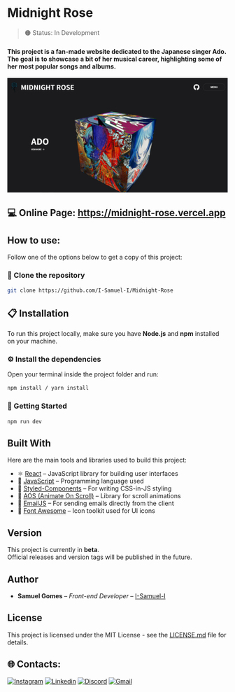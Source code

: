 # Midnight Rose

> 🟠 Status: In Development 

#### This project is a fan-made website dedicated to the Japanese singer Ado. The goal is to showcase a bit of her musical career, highlighting some of her most popular songs and albums. 

<img width="800px" src="/public/images/Page.png">

## 💻 Online Page: https://midnight-rose.vercel.app

##  How to use:

Follow one of the options below to get a copy of this project:

### 🔗 Clone the repository

```bash
git clone https://github.com/I-Samuel-I/Midnight-Rose
```

## 📋 Installation

To run this project locally, make sure you have **Node.js** and **npm** installed on your machine.

### ⚙️ Install the dependencies
Open your terminal inside the project folder and run:

```bash
npm install / yarn install
```
### 🚀 Getting Started
```bash
npm run dev
```

## Built With

Here are the main tools and libraries used to build this project:

- ⚛️ [React](https://reactjs.org/) – JavaScript library for building user interfaces  
- 📜 [JavaScript](https://developer.mozilla.org/en-US/docs/Web/JavaScript) – Programming language used  
- 💅 [Styled-Components](https://styled-components.com/) – For writing CSS-in-JS styling  
- 🎨 [AOS (Animate On Scroll)](https://michalsnik.github.io/aos/) – Library for scroll animations  
- 📧 [EmailJS](https://www.emailjs.com/) – For sending emails directly from the client  
- 🎸 [Font Awesome](https://fontawesome.com/) – Icon toolkit used for UI icons  

## Version

This project is currently in **beta**.  
Official releases and version tags will be published in the future.

## Author

- **Samuel Gomes** – _Front-end Developer_ – [I-Samuel-I](https://github.com/I-Samuel-I)

## License

This project is licensed under the MIT License - see the [LICENSE.md](LICENSE.MD) file for details.

## 🌐 Contacts:

[![Instagram](https://img.shields.io/badge/Instagram-E4405F?style=for-the-badge&logo=instagram&logoColor=white)](https://www.instagram.com/sam.pongp/)
[![Linkedin](https://img.shields.io/badge/LinkedIn-0077B5?style=for-the-badge&logo=linkedin&logoColor=white)](https://www.linkedin.com/in/samuel-gomes-481062316/)
[![Discord](https://img.shields.io/badge/Discord-7289DA?style=for-the-badge&logo=discord&logoColor=white)](https://discordapp.com/users/353247502385938432)
[![Gmail](https://img.shields.io/badge/Gmail-D14836?style=for-the-badge&logo=gmail&logoColor=white)](mailto:samgomes.dev@gmail.com)

